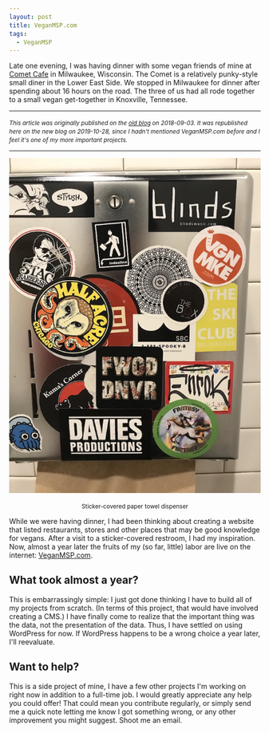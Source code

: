 ```yaml
---
layout: post
title: VeganMSP.com
tags:
  - VeganMSP
---
```


Late one evening, I was having dinner with some vegan friends of mine at
[Comet Cafe][0] in Milwaukee, Wisconsin. The Comet is a relatively
punky-style small diner in the Lower East Side. We stopped in Milwaukee
for dinner after spending about 16 hours on the road. The three of us
had all rode together to a small vegan get-together in Knoxville,
Tennessee.

[0]:https://www.thecometcafe.com/

---

<small>*This article was originally published on the [old blog][1] on
2018-09-03. It was republished here on the new blog on 2019-10-28, since
I hadn't mentioned VeganMSP.com before and I feel it's one of my more
important projects.*</small>

[1]:https://web.archive.org/web/20181211020506/https://jrgnsn.net/veganmsp-com/

---

![Sticker-covered paper towel dispenser](/content/2019-10-28/Sticker-covered_paper_towel_dispenser.jpg)
<center><small>Sticker-covered paper towel dispenser</small></center>

While we were having dinner, I had been thinking about creating a
website that listed restaurants, stores and other places that may be
good knowledge for vegans. After a visit to a sticker-covered restroom,
I had my inspiration. Now, almost a year later the fruits of my (so far,
little) labor are live on the internet: [VeganMSP.com][2].

[2]:https://veganmsp.com/

## What took almost a year?

This is embarrassingly simple: I just got done thinking I have to build
all of my projects from scratch. (In terms of this project, that would
have involved creating a CMS.) I have finally come to realize that the
important thing was the data, not the presentation of the data. Thus, I
have settled on using WordPress for now. If WordPress happens to be a
wrong choice a year later, I'll reevaluate.

## Want to help?

This is a side project of mine, I have a few other projects I'm working
on right now in addition to a full-time job. I would greatly appreciate
any help you could offer! That could mean you contribute regularly, or
simply send me a quick note letting me know I got something wrong, or
any other improvement you might suggest. Shoot me an email.
